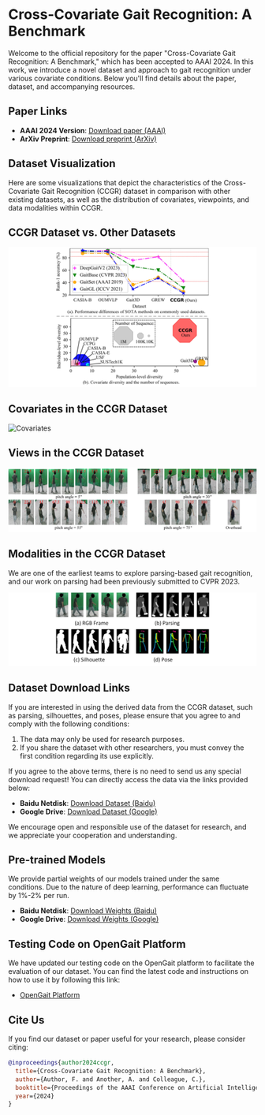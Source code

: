 # Cross-Covariate Gait Recognition: A Benchmark

Welcome to the official repository for the paper "Cross-Covariate Gait Recognition: A Benchmark," which has been accepted to AAAI 2024. In this work, we introduce a novel dataset and approach to gait recognition under various covariate conditions. Below you'll find details about the paper, dataset, and accompanying resources.

## Paper Links
- **AAAI 2024 Version**: [Download paper (AAAI)](https://aaai.org/ojs/index.php/AAAI/article/view/XXXX)
- **ArXiv Preprint**: [Download preprint (ArXiv)](https://arxiv.org/abs/XXXX.XXXXX)

## Dataset Visualization
Here are some visualizations that depict the characteristics of the Cross-Covariate Gait Recognition (CCGR) dataset in comparison with other existing datasets, as well as the distribution of covariates, viewpoints, and data modalities within CCGR.

## CCGR Dataset vs. Other Datasets
![CCGR_vs_Others](F1.jpg)

## Covariates in the CCGR Dataset
![Covariates](F2.jpg)

## Views in the CCGR Dataset
![Views](F3.jpg)

## Modalities in the CCGR Dataset
We are one of the earliest teams to explore parsing-based gait recognition, and our work on parsing had been previously submitted to CVPR 2023.

![Modalities](F5.jpg)

## Dataset Download Links
If you are interested in using the derived data from the CCGR dataset, such as parsing, silhouettes, and poses, please ensure that you agree to and comply with the following conditions:

1. The data may only be used for research purposes.
2. If you share the dataset with other researchers, you must convey the first condition regarding its use explicitly.

If you agree to the above terms, there is no need to send us any special download request! You can directly access the data via the links provided below:

- **Baidu Netdisk**: [Download Dataset (Baidu)](https://pan.baidu.com/s/XXXX)
- **Google Drive**: [Download Dataset (Google)](https://drive.google.com/drive/folders/XXXX)

We encourage open and responsible use of the dataset for research, and we appreciate your cooperation and understanding.

## Pre-trained Models
We provide partial weights of our models trained under the same conditions. Due to the nature of deep learning, performance can fluctuate by 1%-2% per run.

- **Baidu Netdisk**: [Download Weights (Baidu)](https://pan.baidu.com/s/XXXX)
- **Google Drive**: [Download Weights (Google)](https://drive.google.com/drive/folders/XXXX)

## Testing Code on OpenGait Platform
We have updated our testing code on the OpenGait platform to facilitate the evaluation of our dataset. You can find the latest code and instructions on how to use it by following this link:

- [OpenGait Platform](http://opengait.example.com)

## Cite Us
If you find our dataset or paper useful for your research, please consider citing:

```bibtex
@inproceedings{author2024ccgr,
  title={Cross-Covariate Gait Recognition: A Benchmark},
  author={Author, F. and Another, A. and Colleague, C.},
  booktitle={Proceedings of the AAAI Conference on Artificial Intelligence},
  year={2024}
}
